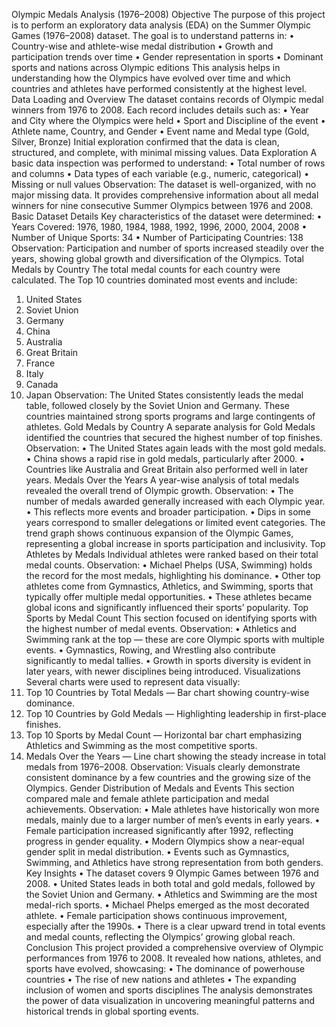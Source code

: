 Olympic Medals Analysis (1976–2008)
Objective
The purpose of this project is to perform an exploratory data analysis (EDA) on the Summer Olympic Games (1976–2008) dataset.
The goal is to understand patterns in:
•	Country-wise and athlete-wise medal distribution
•	Growth and participation trends over time
•	Gender representation in sports
•	Dominant sports and nations across Olympic editions
This analysis helps in understanding how the Olympics have evolved over time and which countries and athletes have performed consistently at the highest level.
Data Loading and Overview
The dataset contains records of Olympic medal winners from 1976 to 2008.
Each record includes details such as:
•	Year and City where the Olympics were held
•	Sport and Discipline of the event
•	Athlete name, Country, and Gender
•	Event name and Medal type (Gold, Silver, Bronze)
Initial exploration confirmed that the data is clean, structured, and complete, with minimal missing values.
 Data Exploration
A basic data inspection was performed to understand:
•	Total number of rows and columns
•	Data types of each variable (e.g., numeric, categorical)
•	Missing or null values
Observation:
The dataset is well-organized, with no major missing data.
It provides comprehensive information about all medal winners for nine consecutive Summer Olympics between 1976 and 2008.
 Basic Dataset Details
Key characteristics of the dataset were determined:
•	Years Covered: 1976, 1980, 1984, 1988, 1992, 1996, 2000, 2004, 2008
•	Number of Unique Sports: 34
•	Number of Participating Countries: 138
Observation:
Participation and number of sports increased steadily over the years, showing global growth and diversification of the Olympics.
 Total Medals by Country
The total medal counts for each country were calculated.
The Top 10 countries dominated most events and include:
1.	United States
2.	Soviet Union
3.	Germany
4.	China
5.	Australia
6.	Great Britain
7.	France
8.	Italy
9.	Canada
10.	Japan
Observation:
The United States consistently leads the medal table, followed closely by the Soviet Union and Germany.
These countries maintained strong sports programs and large contingents of athletes.
Gold Medals by Country
A separate analysis for Gold Medals identified the countries that secured the highest number of top finishes.
Observation:
•	The United States again leads with the most gold medals.
•	China shows a rapid rise in gold medals, particularly after 2000.
•	Countries like Australia and Great Britain also performed well in later years.
 Medals Over the Years
A year-wise analysis of total medals revealed the overall trend of Olympic growth.
Observation:
•	The number of medals awarded generally increased with each Olympic year.
•	This reflects more events and broader participation.
•	Dips in some years correspond to smaller delegations or limited event categories.
The trend graph shows continuous expansion of the Olympic Games, representing a global increase in sports participation and inclusivity.
 Top Athletes by Medals
Individual athletes were ranked based on their total medal counts.
Observation:
•	Michael Phelps (USA, Swimming) holds the record for the most medals, highlighting his dominance.
•	Other top athletes come from Gymnastics, Athletics, and Swimming, sports that typically offer multiple medal opportunities.
•	These athletes became global icons and significantly influenced their sports’ popularity.
 Top Sports by Medal Count
This section focused on identifying sports with the highest number of medal events.
Observation:
•	Athletics and Swimming rank at the top — these are core Olympic sports with multiple events.
•	Gymnastics, Rowing, and Wrestling also contribute significantly to medal tallies.
•	Growth in sports diversity is evident in later years, with newer disciplines being introduced.
 Visualizations
Several charts were used to represent data visually:
1.	Top 10 Countries by Total Medals — Bar chart showing country-wise dominance.
2.	Top 10 Countries by Gold Medals — Highlighting leadership in first-place finishes.
3.	Top 10 Sports by Medal Count — Horizontal bar chart emphasizing Athletics and Swimming as the most competitive sports.
4.	Medals Over the Years — Line chart showing the steady increase in total medals from 1976–2008.
Observation:
Visuals clearly demonstrate consistent dominance by a few countries and the growing size of the Olympics.
Gender Distribution of Medals and Events
This section compared male and female athlete participation and medal achievements.
Observation:
•	Male athletes have historically won more medals, mainly due to a larger number of men’s events in early years.
•	Female participation increased significantly after 1992, reflecting progress in gender equality.
•	Modern Olympics show a near-equal gender split in medal distribution.
•	Events such as Gymnastics, Swimming, and Athletics have strong representation from both genders.
Key Insights
•	The dataset covers 9 Olympic Games between 1976 and 2008.
•	United States leads in both total and gold medals, followed by the Soviet Union and Germany.
•	Athletics and Swimming are the most medal-rich sports.
•	Michael Phelps emerged as the most decorated athlete.
•	Female participation shows continuous improvement, especially after the 1990s.
•	There is a clear upward trend in total events and medal counts, reflecting the Olympics’ growing global reach.
Conclusion
This project provided a comprehensive overview of Olympic performances from 1976 to 2008.
It revealed how nations, athletes, and sports have evolved, showcasing:
•	The dominance of powerhouse countries
•	The rise of new nations and athletes
•	The expanding inclusion of women and sports disciplines
The analysis demonstrates the power of data visualization in uncovering meaningful patterns and historical trends in global sporting events.


